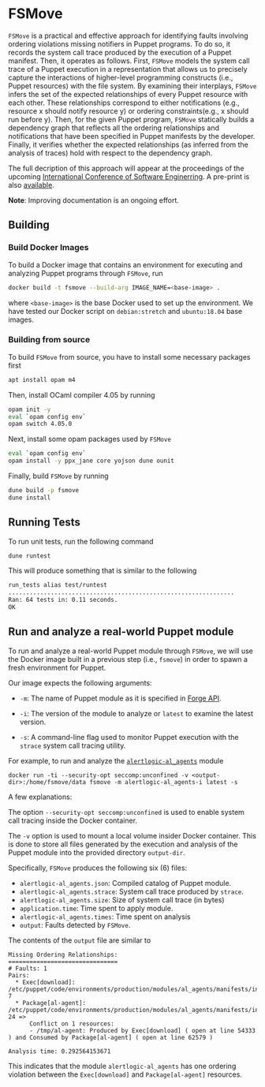 # FSMove

`FSMove` is a practical and effective approach
for identifying faults involving ordering violations
missing notifiers in Puppet programs.
To do so, it records the system call trace produced by
the execution of a Puppet manifest.
Then, it operates as follows.
First, `FSMove` models the system call trace of
a Puppet execution in a representation
that allows us to precisely capture the interactions
of higher-level programming constructs (i.e., Puppet resources)
with the file system.
By examining their interplays, `FSMove `infers the set of the
expected relationships of every Puppet resource with each other.
These relationships correspond to either notifications
(e.g., resource x should notify resource y)
or ordering constraints(e.g., x should run before y).
Then, for the given Puppet program,
`FSMove` statically builds a dependency graph
that reflects all the ordering relationships
and notifications that have been specified in Puppet manifests
by the developer. Finally, it verifies whether the expected
relationships (as inferred from the analysis of traces)
hold with respect to the dependency graph.


The full decription of this approach will appear at the proceedings of the upcoming
[International Conference of Software Enginerring](https://conf.researchr.org/track/icse-2020/).
A pre-print is also [available](https://dimitro.gr/assets/papers/SMS20.pdf).


**Note**: Improving documentation is an ongoing effort.


## Building

### Build Docker Images

To build a Docker image that contains
an environment for executing and analyzing Puppet programs
through `FSMove`, run

```bash
docker build -t fsmove --build-arg IMAGE_NAME=<base-image> .
```

where `<base-image>` is the base Docker used to set up
the environment. We have tested our Docker script
on `debian:stretch` and `ubuntu:18.04` base images.

### Building from source

To build `FSMove` from source, you have to
install some necessary packages first

```bash
apt install opam m4
```

Then, install OCaml compiler 4.05 by running

```bash
opam init -y
eval `opam config env`
opam switch 4.05.0
```

Next, install some opam packages used by `FSMove`

```bash
eval `opam config env`
opam install -y ppx_jane core yojson dune ounit
```

Finally, build `FSMove` by running

```bash
dune build -p fsmove
dune install
```

## Running Tests

To run unit tests, run the following command

```bash
dune runtest
```

This will produce something that is similar to the following

```bash
run_tests alias test/runtest
................................................................
Ran: 64 tests in: 0.11 seconds.
OK
```

## Run and analyze a real-world Puppet module

To run and analyze a real-world Puppet module
through `FSMove`, we will use the Docker image
built in a previous step (i.e., `fsmove`)
in order to spawn a fresh environment for Puppet.

Our image expects the following arguments:

* `-m`: The name of Puppet module as it is specified in
 [Forge API](https://forge.puppet.com/).

* `-i`: The version of the module to analyze or `latest`
  to examine the latest version.

* `-s`: A command-line flag used to monitor Puppet execution
 with the `strace` system call tracing utility.


For example, to run and analyze the [`alertlogic-al_agents`](https://forge.puppet.com/alertlogic/al_agents) module

```
docker run -ti --security-opt seccomp:unconfined -v <output-dir>:/home/fsmove/data fsmove -m alertlogic-al_agents-i latest -s
```

A few explanations:

The option `--security-opt seccomp:unconfined` is used to
enable system call tracing inside the Docker container.

The `-v` option is used to mount a local volume
insider Docker container. This is done to store all files
generated by the execution and analysis of the Puppet module
into the provided directory `output-dir`.

Specifically, `FSMove` produces the following six (6) files:

* `alertlogic-al_agents.json`: Compiled catalog of Puppet module.
* `alertlogic-al_agents.strace`: System call trace produced by `strace`.
* `alertlogic-al_agents.size`: Size of system call trace (in bytes)
* `application.time`: Time spent to apply module.
* `alertlogic-al_agents.times`: Time spent on analysis
* `output`: Faults detected by `FSMove`.

The contents of the `output` file are similar to

```
Missing Ordering Relationships:
===============================
# Faults: 1
Pairs:
  * Exec[download]: /etc/puppet/code/environments/production/modules/al_agents/manifests/install.pp: 7
  * Package[al-agent]: /etc/puppet/code/environments/production/modules/al_agents/manifests/install.pp: 24 =>
      Conflict on 1 resources:
      - /tmp/al-agent: Produced by Exec[download] ( open at line 54333 ) and Consumed by Package[al-agent] ( open at line 62579 )

Analysis time: 0.292564153671
```

This indicates that the module `alertlogic-al_agents`
has one ordering violation
between the `Exec[download]`
and `Package[al-agent]` resources.
